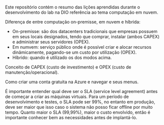 Este repositório contém o resumo das lições aprendidas durante o desenvolvimento do lab na DIO referência ao tema computação em nuvem.

Diferença de entre computação on-premisse, em nuvem e híbrida:
- On-premisse: são dos datacenters tradicionais que empresas possuem em seus locais designados, tendo que comprar, instalar (ambos CAPEX) e administrar seus servidores (OPEX).
- Em numvem: serviço público onde é possível criar e alocar recursos dinâmicamente, pagando-se um custo por utilização (OPEX).
- Híbrido: quando é utilizado os dos modos acima.

Conceito de CAPEX (custo de investimento) e OPEX (custo de manutenção/operacional).

Como criar uma conta gratuita na Azure e navegar e seus menus.

É importante entender qual deve ser o SLA (service level agreement) antes de começar a criar as máquinas virtuais. Para um período de desenvolvimento e testes, o SLA pode ser 99%, no entanto em produção, deve ser maior que isso caso o sistema não posso ficar offline por muito tempo. Quanto maior o SLA (99,99%), maior o custo envolvido, então é importante conhecer bem as necessidades antes de implantá-lo.
